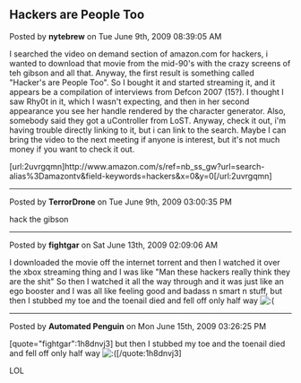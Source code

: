 ## Hackers are People Too
Posted by **nytebrew** on Tue June 9th, 2009 08:39:05 AM

I searched the video on demand section of amazon.com for hackers, i wanted to download that movie from the mid-90's with the crazy screens of teh gibson and all that. Anyway, the first result is something called &quot;Hacker's are People Too&quot;. So I bought it and started streaming it, and it appears be a compilation of interviews from Defcon 2007 (15?). I thought I saw Rhy0t in it, which I wasn't expecting, and then in her second appearance you see her handle rendered by the character generator. Also, somebody said they got a uController from LoST. Anyway, check it out, i'm having trouble directly linking to it, but i can link to the search. Maybe I can bring the video to the next meeting if anyone is interest, but it's not much money if you want to check it out.

[url:2uvrgqmn]http&#58;//www&#46;amazon&#46;com/s/ref=nb_ss_gw?url=search-alias%3Damazontv&amp;field-keywords=hackers&amp;x=0&amp;y=0[/url:2uvrgqmn]

--------------------------------------------------------------------------------

Posted by **TerrorDrone** on Tue June 9th, 2009 03:00:35 PM

hack the gibson

--------------------------------------------------------------------------------

Posted by **fightgar** on Sat June 13th, 2009 02:09:06 AM

I downloaded the movie off the internet torrent and then I watched it over the xbox streaming thing and I was like &quot;Man these hackers really think they are the shit&quot;  So then I watched it all the way through and it was just like an ego booster and I was all like feeling good and badass n smart n stuff, but then I stubbed my toe and the toenail died and fell off only half way <!-- s:( --><img src="{SMILIES_PATH}/icon_e_sad.gif" alt=":(" title="Sad" /><!-- s:( -->

--------------------------------------------------------------------------------

Posted by **Automated Penguin** on Mon June 15th, 2009 03:26:25 PM

[quote=&quot;fightgar&quot;:1h8dnvj3] but then I stubbed my toe and the toenail died and fell off only half way <!-- s:( --><img src="{SMILIES_PATH}/icon_e_sad.gif" alt=":(" title="Sad" /><!-- s:( -->[/quote:1h8dnvj3]


LOL

